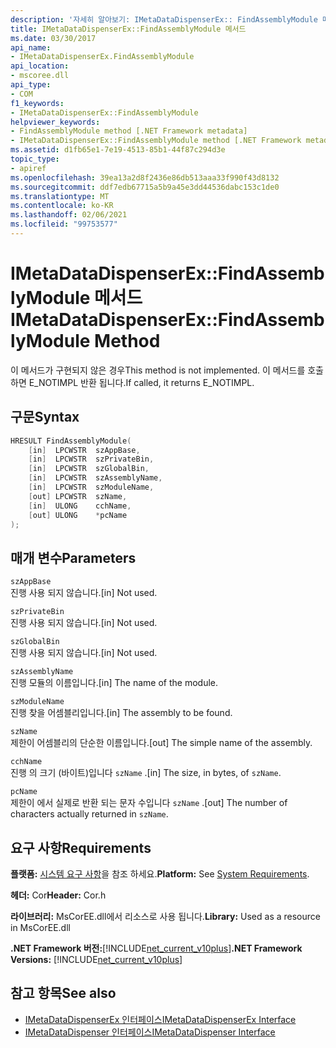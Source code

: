 ```yaml
---
description: '자세히 알아보기: IMetaDataDispenserEx:: FindAssemblyModule 메서드'
title: IMetaDataDispenserEx::FindAssemblyModule 메서드
ms.date: 03/30/2017
api_name:
- IMetaDataDispenserEx.FindAssemblyModule
api_location:
- mscoree.dll
api_type:
- COM
f1_keywords:
- IMetaDataDispenserEx::FindAssemblyModule
helpviewer_keywords:
- FindAssemblyModule method [.NET Framework metadata]
- IMetaDataDispenserEx::FindAssemblyModule method [.NET Framework metadata]
ms.assetid: d1fb65e1-7e19-4513-85b1-44f87c294d3e
topic_type:
- apiref
ms.openlocfilehash: 39ea13a2d8f2436e86db513aaa33f990f43d8132
ms.sourcegitcommit: ddf7edb67715a5b9a45e3dd44536dabc153c1de0
ms.translationtype: MT
ms.contentlocale: ko-KR
ms.lasthandoff: 02/06/2021
ms.locfileid: "99753577"
---
```

# <a name="imetadatadispenserexfindassemblymodule-method"></a><span data-ttu-id="01ed3-103">IMetaDataDispenserEx::FindAssemblyModule 메서드</span><span class="sxs-lookup"><span data-stu-id="01ed3-103">IMetaDataDispenserEx::FindAssemblyModule Method</span></span>

<span data-ttu-id="01ed3-104">이 메서드가 구현되지 않은 경우</span><span class="sxs-lookup"><span data-stu-id="01ed3-104">This method is not implemented.</span></span> <span data-ttu-id="01ed3-105">이 메서드를 호출 하면 E_NOTIMPL 반환 됩니다.</span><span class="sxs-lookup"><span data-stu-id="01ed3-105">If called, it returns E_NOTIMPL.</span></span>  
  
## <a name="syntax"></a><span data-ttu-id="01ed3-106">구문</span><span class="sxs-lookup"><span data-stu-id="01ed3-106">Syntax</span></span>  
  
```cpp  
HRESULT FindAssemblyModule(  
    [in]  LPCWSTR  szAppBase,  
    [in]  LPCWSTR  szPrivateBin,  
    [in]  LPCWSTR  szGlobalBin,  
    [in]  LPCWSTR  szAssemblyName,  
    [in]  LPCWSTR  szModuleName,  
    [out] LPCWSTR  szName,  
    [in]  ULONG    cchName,  
    [out] ULONG    *pcName  
);  
```  
  
## <a name="parameters"></a><span data-ttu-id="01ed3-107">매개 변수</span><span class="sxs-lookup"><span data-stu-id="01ed3-107">Parameters</span></span>  

 `szAppBase`  
 <span data-ttu-id="01ed3-108">진행 사용 되지 않습니다.</span><span class="sxs-lookup"><span data-stu-id="01ed3-108">[in] Not used.</span></span>  
  
 `szPrivateBin`  
 <span data-ttu-id="01ed3-109">진행 사용 되지 않습니다.</span><span class="sxs-lookup"><span data-stu-id="01ed3-109">[in] Not used.</span></span>  
  
 `szGlobalBin`  
 <span data-ttu-id="01ed3-110">진행 사용 되지 않습니다.</span><span class="sxs-lookup"><span data-stu-id="01ed3-110">[in] Not used.</span></span>  
  
 `szAssemblyName`  
 <span data-ttu-id="01ed3-111">진행 모듈의 이름입니다.</span><span class="sxs-lookup"><span data-stu-id="01ed3-111">[in] The name of the module.</span></span>  
  
 `szModuleName`  
 <span data-ttu-id="01ed3-112">진행 찾을 어셈블리입니다.</span><span class="sxs-lookup"><span data-stu-id="01ed3-112">[in] The assembly to be found.</span></span>  
  
 `szName`  
 <span data-ttu-id="01ed3-113">제한이 어셈블리의 단순한 이름입니다.</span><span class="sxs-lookup"><span data-stu-id="01ed3-113">[out] The simple name of the assembly.</span></span>  
  
 `cchName`  
 <span data-ttu-id="01ed3-114">진행 의 크기 (바이트)입니다 `szName` .</span><span class="sxs-lookup"><span data-stu-id="01ed3-114">[in] The size, in bytes, of `szName`.</span></span>  
  
 `pcName`  
 <span data-ttu-id="01ed3-115">제한이 에서 실제로 반환 되는 문자 수입니다 `szName` .</span><span class="sxs-lookup"><span data-stu-id="01ed3-115">[out] The number of characters actually returned in `szName`.</span></span>  
  
## <a name="requirements"></a><span data-ttu-id="01ed3-116">요구 사항</span><span class="sxs-lookup"><span data-stu-id="01ed3-116">Requirements</span></span>  

 <span data-ttu-id="01ed3-117">**플랫폼:** [시스템 요구 사항](../../get-started/system-requirements.md)을 참조 하세요.</span><span class="sxs-lookup"><span data-stu-id="01ed3-117">**Platform:** See [System Requirements](../../get-started/system-requirements.md).</span></span>  
  
 <span data-ttu-id="01ed3-118">**헤더:** Cor</span><span class="sxs-lookup"><span data-stu-id="01ed3-118">**Header:** Cor.h</span></span>  
  
 <span data-ttu-id="01ed3-119">**라이브러리:** MsCorEE.dll에서 리소스로 사용 됩니다.</span><span class="sxs-lookup"><span data-stu-id="01ed3-119">**Library:** Used as a resource in MsCorEE.dll</span></span>  
  
 <span data-ttu-id="01ed3-120">**.NET Framework 버전:**[!INCLUDE[net_current_v10plus](../../../../includes/net-current-v10plus-md.md)]</span><span class="sxs-lookup"><span data-stu-id="01ed3-120">**.NET Framework Versions:** [!INCLUDE[net_current_v10plus](../../../../includes/net-current-v10plus-md.md)]</span></span>  
  
## <a name="see-also"></a><span data-ttu-id="01ed3-121">참고 항목</span><span class="sxs-lookup"><span data-stu-id="01ed3-121">See also</span></span>

- [<span data-ttu-id="01ed3-122">IMetaDataDispenserEx 인터페이스</span><span class="sxs-lookup"><span data-stu-id="01ed3-122">IMetaDataDispenserEx Interface</span></span>](imetadatadispenserex-interface.md)
- [<span data-ttu-id="01ed3-123">IMetaDataDispenser 인터페이스</span><span class="sxs-lookup"><span data-stu-id="01ed3-123">IMetaDataDispenser Interface</span></span>](imetadatadispenser-interface.md)
